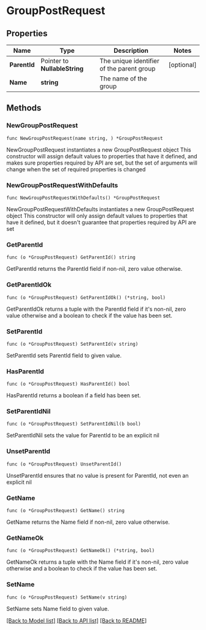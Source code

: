 # GroupPostRequest

## Properties

Name | Type | Description | Notes
------------ | ------------- | ------------- | -------------
**ParentId** | Pointer to **NullableString** | The unique identifier of the parent group | [optional] 
**Name** | **string** | The name of the group | 

## Methods

### NewGroupPostRequest

`func NewGroupPostRequest(name string, ) *GroupPostRequest`

NewGroupPostRequest instantiates a new GroupPostRequest object
This constructor will assign default values to properties that have it defined,
and makes sure properties required by API are set, but the set of arguments
will change when the set of required properties is changed

### NewGroupPostRequestWithDefaults

`func NewGroupPostRequestWithDefaults() *GroupPostRequest`

NewGroupPostRequestWithDefaults instantiates a new GroupPostRequest object
This constructor will only assign default values to properties that have it defined,
but it doesn't guarantee that properties required by API are set

### GetParentId

`func (o *GroupPostRequest) GetParentId() string`

GetParentId returns the ParentId field if non-nil, zero value otherwise.

### GetParentIdOk

`func (o *GroupPostRequest) GetParentIdOk() (*string, bool)`

GetParentIdOk returns a tuple with the ParentId field if it's non-nil, zero value otherwise
and a boolean to check if the value has been set.

### SetParentId

`func (o *GroupPostRequest) SetParentId(v string)`

SetParentId sets ParentId field to given value.

### HasParentId

`func (o *GroupPostRequest) HasParentId() bool`

HasParentId returns a boolean if a field has been set.

### SetParentIdNil

`func (o *GroupPostRequest) SetParentIdNil(b bool)`

 SetParentIdNil sets the value for ParentId to be an explicit nil

### UnsetParentId
`func (o *GroupPostRequest) UnsetParentId()`

UnsetParentId ensures that no value is present for ParentId, not even an explicit nil
### GetName

`func (o *GroupPostRequest) GetName() string`

GetName returns the Name field if non-nil, zero value otherwise.

### GetNameOk

`func (o *GroupPostRequest) GetNameOk() (*string, bool)`

GetNameOk returns a tuple with the Name field if it's non-nil, zero value otherwise
and a boolean to check if the value has been set.

### SetName

`func (o *GroupPostRequest) SetName(v string)`

SetName sets Name field to given value.



[[Back to Model list]](../README.md#documentation-for-models) [[Back to API list]](../README.md#documentation-for-api-endpoints) [[Back to README]](../README.md)


